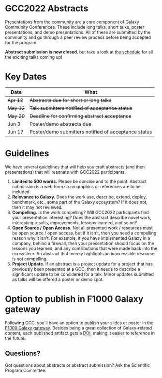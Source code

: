 <slot name="/events/gcc2022/header" />

# GCC2022 Abstracts

Presentations from the community are a core component of Galaxy Community
Conferences.  These include long talks, short talks, poster presentations, and
demo presentations.  All of these are submitted by the community and go through
a peer review process before being accepted for the program.

**Abstract submission is now closed**, but take a look at [the
schedule](https://gcc2022.sched.com/) for all the exciting talks coming up!

# Key Dates

| Date    | What |
| -----   | --- |
| <s>Apr  12</s> | <s>Abstracts due for short or long talks</s> |
| <s>May  12</s> | <s>Talk submitters notified of acceptance status</s> |
| <s>May  20</s> | <s>Deadline for confirming abstract acceptance</s> |
| <s>Jun  3</s>  | <s>Poster/demo abstracts due</s> |
| Jun  17 | Poster/demo submitters notified of acceptance status |

# Guidelines

We have several guidelines that will help you craft abstracts (and then
presentations) that will resonate with GCC2022 participants.
1. **Limited to 500 words.** Please be concise and to the point. Abstract
   submission is a web form so no graphics or references are to be included.
1. **Relevance to Galaxy.** Does the work use, describe, extend, deploy,
   benchmark, etc., some part of the Galaxy ecosystem?  If it does not, then it
   may not reviewed.
1. **Compelling.** Is the work compelling?  Will GCC2022 participants find your
   presentation interesting?  Does the abstract describe novel work, interesting
   results, improvements, lessons learned, and so on?
1. **Open Source / Open Access.**  Not all presented work / resources must be
   open source / open access, but if it isn't, then you need a compelling reason
   why it isn't.  For example, if you have implemented Galaxy in a company,
   behind a firewall, then your presentation should focus on the lessons you
   learned, and any contributions that were made back into the ecosystem.  An
   abstract that merely highlights an inaccessible resource is not compelling.
1. **Project Update.** If an abstract is a project update for a project that has
   previously been presented at a GCC, then it needs to describe a significant
   update to be considered for a talk.  Minor updates submitted as talks will be
   offered a poster or demo spot.

# Option to publish in F1000 Galaxy gateway
Following GCC, you'll have an option to publish your slides or poster in the
[F1000 Galaxy gateway](https://f1000research.com/gateways/galaxy/). Besides
being a great collection of Galaxy-related content, each published artifact gets
a [DOI](https://www.doi.org/), making it easier to reference in the future.

## Questions?

Got questions about abstracts or abstract submission? Ask the Scientific Program
Committee.
